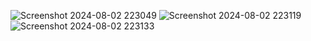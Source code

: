 
![Screenshot 2024-08-02 223049](https://github.com/user-attachments/assets/22d0a90d-38a6-4dc3-8de1-0a6a91c8d07d)
![Screenshot 2024-08-02 223119](https://github.com/user-attachments/assets/755b8c79-0d73-4550-9afd-ab9babf003d6)
![Screenshot 2024-08-02 223133](https://github.com/user-attachments/assets/e2c4f7ed-63ed-440c-b6b8-28bb5f77d335)
